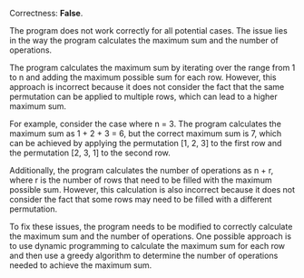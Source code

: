 Correctness: **False**.

The program does not work correctly for all potential cases. The issue lies in the way the program calculates the maximum sum and the number of operations.

The program calculates the maximum sum by iterating over the range from 1 to n and adding the maximum possible sum for each row. However, this approach is incorrect because it does not consider the fact that the same permutation can be applied to multiple rows, which can lead to a higher maximum sum.

For example, consider the case where n = 3. The program calculates the maximum sum as 1 + 2 + 3 = 6, but the correct maximum sum is 7, which can be achieved by applying the permutation [1, 2, 3] to the first row and the permutation [2, 3, 1] to the second row.

Additionally, the program calculates the number of operations as n + r, where r is the number of rows that need to be filled with the maximum possible sum. However, this calculation is also incorrect because it does not consider the fact that some rows may need to be filled with a different permutation.

To fix these issues, the program needs to be modified to correctly calculate the maximum sum and the number of operations. One possible approach is to use dynamic programming to calculate the maximum sum for each row and then use a greedy algorithm to determine the number of operations needed to achieve the maximum sum.